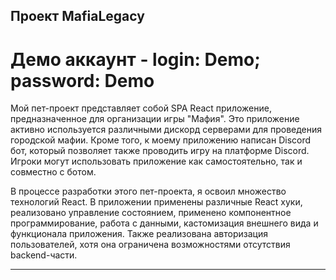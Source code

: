 ## Проект MafiaLegacy
# Демо аккаунт - login: Demo; password: Demo

Мой пет-проект представляет собой SPA React приложение, предназначенное для организации игры "Мафия". Это приложение активно используется различными дискорд серверами для проведения городской мафии. Кроме того, к моему приложению написан Discord бот, который позволяет также проводить игру на платформе Discord. Игроки могут использовать приложение как самостоятельно, так и совместно с ботом.

В процессе разработки этого пет-проекта, я освоил множество технологий React. В приложении применены различные React хуки, реализовано управление состоянием, применено компонентное программирование, работа с данными, кастомизация внешнего вида и функционала приложения. Также реализована авторизация пользователей, хотя она ограничена возможностями отсутствия backend-части.
____________________________________________________________________
